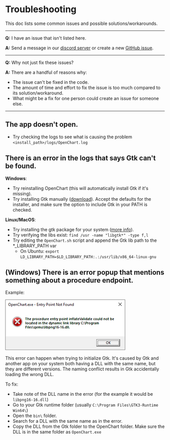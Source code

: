 # Troubleshooting

This doc lists some common issues and possible solutions/workarounds.

---

**Q:** I have an issue that isn't listed here.

**A:** Send a message in our [discord server](https://discord.gg/wSGmN52) or create a new [GitHub issue](https://github.com/OpenChartProject/OpenChart/issues).

---

**Q:** Why not just fix these issues?

**A:** There are a handful of reasons why:

- The issue can't be fixed in the code.
- The amount of time and effort to fix the issue is too much compared to its solution/workaround.
- What might be a fix for one person could create an issue for someone else.

---

## The app doesn't open.
- Try checking the logs to see what is causing the problem `<install_path>/logs/OpenChart.log`

## There is an error in the logs that says Gtk can't be found.
**Windows**:
- Try reinstalling OpenChart (this will automatically install Gtk if it's missing).
- Try installing Gtk manually ([download](https://github.com/tschoonj/GTK-for-Windows-Runtime-Environment-Installer/releases/download/2020-05-19/gtk3-runtime-3.24.18-2020-05-19-ts-win64.exe)).
Accept the defaults for the installer, and make sure the option to include Gtk in your PATH is checked.

**Linux/MacOS**:
- Try installing the gtk package for your system ([more info](https://github.com/OpenChartProject/OpenChart#linux)).
- Try verifying the libs exist: `find /usr -name "libgtk*" -type f,l`
- Try editing the `OpenChart.sh` script and append the Gtk lib path to the *_LIBRARY_PATH var
  - On Ubuntu: `export LD_LIBRARY_PATH=$LD_LIBRARY_PATH:.:/usr/lib/x86_64-linux-gnu`

## (Windows) There is an error popup that mentions something about a procedure endpoint.
Example:

![](img/missing-procedure-endpoint.png)

This error can happen when trying to initialize Gtk. It's caused by Gtk and another app on your system both having a DLL
with the same name, but they are different versions. The naming conflict results in Gtk accidentally loading the wrong DLL.

To fix:

- Take note of the DLL name in the error (for the example it would be `libpng16-16.dll`)
- Go to your Gtk runtime folder (usually `C:\Program Files\GTK3-Runtime Win64\`)
- Open the `bin\` folder.
- Search for a DLL with the same name as in the error.
- Copy the DLL from the Gtk folder to the OpenChart folder. Make sure the DLL is in the same folder as `OpenChart.exe`
